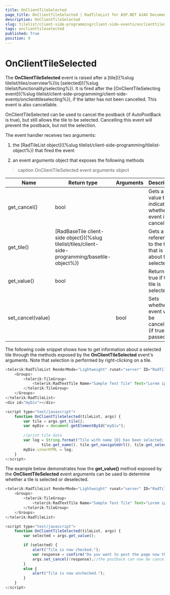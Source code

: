 ```yaml
---
title: OnClientTileSelected
page_title: OnClientTileSelected | RadTileList for ASP.NET AJAX Documentation
description: OnClientTileSelected
slug: tilelist/client-side-programming/client-side-events/onclienttileselected
tags: onclienttileselected
published: True
position: 9
---
```


# OnClientTileSelected





The **OnClientTileSelected** event is raised after a [tile]({%slug tilelist/tiles/overview%})is [selected]({%slug tilelist/functionality/selecting%}). It is fired after the [OnClientTileSelecting event]({%slug tilelist/client-side-programming/client-side-events/onclienttileselecting%}), if the latter has not been cancelled. This event is also cancellable.

OnClientTileSelected can be used to cancel the postback (if AutoPostBack is true), but still allows the tile to be selected. Cancelling this event will prevent the postback, but not the selection.

The event handler receives two arguments:

1. the [RadTileList object]({%slug tilelist/client-side-programming/tilelist-object%}) that fired the event

1. an event arguments object that exposes the following methods


>caption OnClientTileSelected event arguments object

|  **Name**  |  **Return type**  |  **Arguments**  |  **Description**  |
| ------ | ------ | ------ | ------ |
|get_cancel()|bool||Gets a value that indicates whether the event is cancelled.|
|get_tile()|[RadBaseTile client-side object]({%slug tilelist/tiles/client-side-programming/basetile-object%})||Gets a reference to the tile that is about to be selected.|
|get_value()|bool||Returns true if the tile is selected.|
|set_cancel(value)||bool|Sets whether the event will be cancelled (if true is passed).|

The following code snippet shows how to get information about a selected tile through the methods exposed by the **OnClientTileSelected** event's arguments. Note that selection is performed by right-clicking on a tile.

````JavaScript
<telerik:RadTileList RenderMode="Lightweight" runat="server" ID="RadTileList1" AutoPostBack="false" OnClientTileSelected="OnClientTileSelected" SelectionMode="Single">
	<Groups>
		<telerik:TileGroup>
			<telerik:RadTextTile Name="Sample Text Tile" Text="Lorem ipsum dolor sit amet" Title-Text="Sample"></telerik:RadTextTile>
		</telerik:TileGroup>
	</Groups>
</telerik:RadTileList>
<div id="myDiv"></div>

<script type="text/javascript">
	function OnClientTileSelected(tileList, args) {
		var tile = args.get_tile();
		var myDiv = document.getElementById("myDiv");
			
		//print tile data
		var log = String.format("Tile with name {0} has been selected; navigateUrl: {1}; selected: {2}; <br />", 
				tile.get_name(), tile.get_navigateUrl(), tile.get_selected());
		myDiv.innerHTML = log;
	}
</script>
````



The example below demonstrates how the **get_value()** method exposed by the **OnClientTileSelected** event arguments can be used to determine whether a tile is selected or deselected.

````JavaScript
<telerik:RadTileList RenderMode="Lightweight" runat="server" ID="RadTileList1" AutoPostBack="true" SelectionMode="Single" OnClientTileSelected="OnClientTileSelected">
	<Groups>
		<telerik:TileGroup>
			<telerik:RadTextTile Name="Sample Text Tile" Text="Lorem ipsum dolor sit amet" Title-Text="Sample" NavigateUrl="https://www.telerik.com"></telerik:RadTextTile>
		</telerik:TileGroup>
	</Groups>
</telerik:RadTileList>

<script type="text/javascript">
	function OnClientTileSelected(tileList, args) {
		var selected = args.get_value();

		if (selected) {
			alert("Tile is now checked.");
			var response = confirm("Do you want to post the page now that the tile is selected?");
			args.set_cancel(!response);//the postback can now be cancelled, not the tile selection
		}
		else {
			alert("Tile is now unchecked.");
		}
	}
</script>
````


